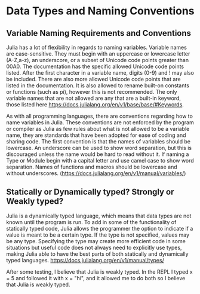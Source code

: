 # Data Types and Naming Conventions

## Variable Naming Requirements and Conventions

Julia has a lot of flexibility in regards to naming variables. Variable names are case-sensitive. They must begin with an uppercase or lowercase letter (A-Z,a-z), an underscore, or a subset of Unicode code points greater than 00A0. The documentation has the specific allowed Unicode code points listed. After the first character in a variable name, digits (0-9) and ! may also be included. There are also more allowed Unicode code points that are listed in the documentation. It is also allowed to rename built-on constants or functions (such as pi), however this is not recommended. The only variable names that are not allowed are any that are a built-in keyword, those listed here https://docs.julialang.org/en/v1/base/base/#Keywords. 

As with all programming languages, there are conventions regarding how to name variables in Julia. These conventions are not enforced by the program or compiler as Julia as few rules about what is not allowed to be a variable name, they are standards that have been adopted for ease of coding and sharing code. The first convention is that the names of variables should be lowercase. An underscore can be used to show word separation, but this is discouraged unless the name would be hard to read without it. If naming a Type or Module begin with a capital letter and use camel case to show word separation. Names of functions and macros should be lowercase and without underscores. (https://docs.julialang.org/en/v1/manual/variables/)


## Statically or Dynamically typed? Strongly or Weakly typed?

Julia is a dynamically typed language, which means that data types are not known until the program is run. To add in some of the functionality of statically typed code, Julia allows the programmer the option to indicate if a value is meant to be a certain type. If the type is not specified, values may be any type. Specifying the type may create more efficient code in some situations but useful code does not always need to explicitly use types, making Julia able to have the best parts of both statically and dynamically typed languages. https://docs.julialang.org/en/v1/manual/types/

After some testing, I believe that Julia is weakly typed. In the REPL I typed x = 5 and followed it with x = "hi", and it allowed me to do both so I believe that Julia is weakly typed.



